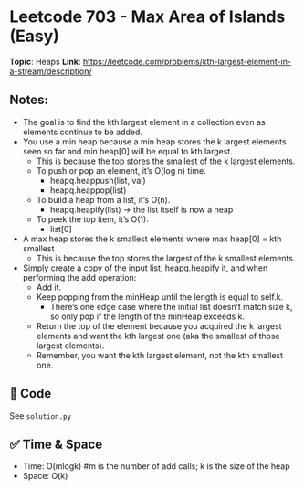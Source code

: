 # Leetcode 703 - Max Area of Islands (Easy)

**Topic**: Heaps
**Link**: https://leetcode.com/problems/kth-largest-element-in-a-stream/description/

## Notes: 
 - The goal is to find the kth largest element in a collection even as elements continue to be added. 
 - You use a min heap because a min heap stores the k largest elements seen so far and min heap[0] will be equal to kth largest. 
    - This is because the top stores the smallest of the k largest elements.
    - To push or pop an element, it’s O(log n) time.
        - heapq.heappush(list, val)
        - heapq.heappop(list)
    - To build a heap from a list, it’s O(n). 
        - heapq.heapify(list) -> the list itself is now a heap
    - To peek the top item, it’s O(1):
        - list[0]
 - A max heap stores the k smallest elements where max heap[0] = kth smallest
    - This is because the top stores the largest of the k smallest elements.
 - Simply create a copy of the input list, heapq.heapify it, and when performing the add operation:
    - Add it. 
    - Keep popping from the minHeap until the length is equal to self.k.
        - There’s one edge case where the initial list doesn’t match size k, so only pop if the length of the minHeap exceeds k. 
    - Return the top of the element because you acquired the k largest elements and want the kth largest one (aka the smallest of those largest elements).
    - Remember, you want the kth largest element, not the kth smallest one. 

## 🧪 Code
See `solution.py`

## ✅ Time & Space
- Time: O(mlogk) #m is the number of add calls; k is the size of the heap
- Space: O(k)